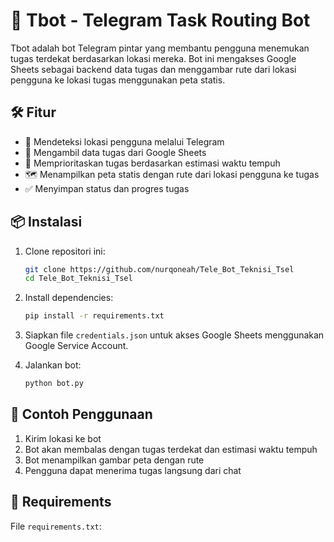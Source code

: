 # 🤖 Tbot - Telegram Task Routing Bot

Tbot adalah bot Telegram pintar yang membantu pengguna menemukan tugas terdekat berdasarkan lokasi mereka. Bot ini mengakses Google Sheets sebagai backend data tugas dan menggambar rute dari lokasi pengguna ke lokasi tugas menggunakan peta statis.

## 🛠 Fitur

- 📍 Mendeteksi lokasi pengguna melalui Telegram
- 📄 Mengambil data tugas dari Google Sheets
- 🚦 Memprioritaskan tugas berdasarkan estimasi waktu tempuh
- 🗺 Menampilkan peta statis dengan rute dari lokasi pengguna ke tugas
- ✅ Menyimpan status dan progres tugas

## 📦 Instalasi

1. Clone repositori ini:
    ```bash
    git clone https://github.com/nurqoneah/Tele_Bot_Teknisi_Tsel
    cd Tele_Bot_Teknisi_Tsel
    ```

2. Install dependencies:
    ```bash
    pip install -r requirements.txt
    ```

3. Siapkan file `credentials.json` untuk akses Google Sheets menggunakan Google Service Account.

4. Jalankan bot:
    ```bash
    python bot.py
    ```

## 📄 Contoh Penggunaan

1. Kirim lokasi ke bot
2. Bot akan membalas dengan tugas terdekat dan estimasi waktu tempuh
3. Bot menampilkan gambar peta dengan rute
4. Pengguna dapat menerima tugas langsung dari chat

## 🧾 Requirements

File `requirements.txt`:

